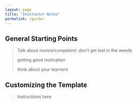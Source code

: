```yaml
---
layout: page
title: "Instructor Notes"
permalink: /guide/
---
```


## General Starting Points

> Talk about novice/competent: don't get lost in the weeds
> 
> getting good motivation
> 
> think about your learners

## Customizing the Template

> Instructions here